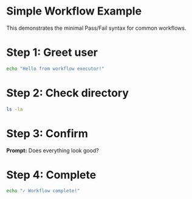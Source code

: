 # Simple Workflow Example

This demonstrates the minimal Pass/Fail syntax for common workflows.

# Step 1: Greet user

```bash
echo "Hello from workflow executor!"
```

# Step 2: Check directory

```bash quiet
ls -la
```

# Step 3: Confirm

**Prompt:** Does everything look good?

# Step 4: Complete

```bash
echo "✓ Workflow complete!"
```
